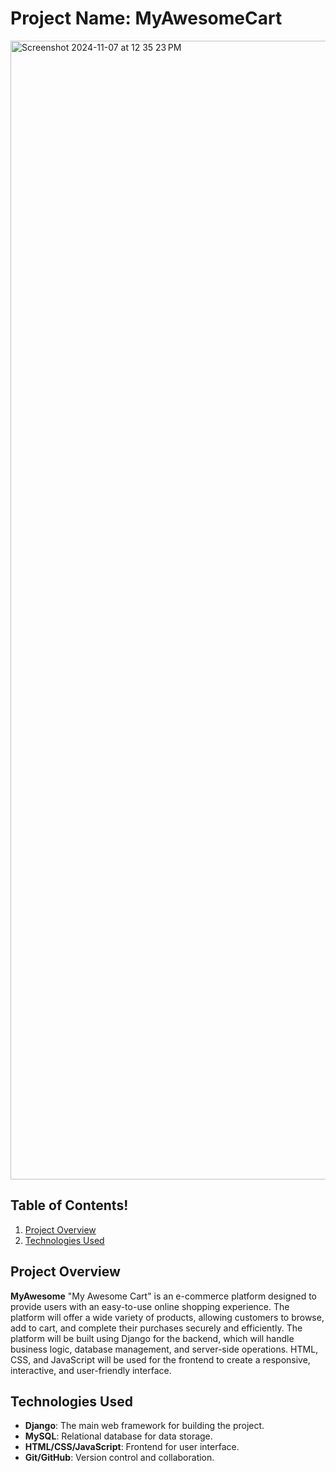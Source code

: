 # Project Name: **MyAwesomeCart**

<img width="1822" alt="Screenshot 2024-11-07 at 12 35 23 PM" src="https://github.com/user-attachments/assets/8affab13-9c3a-44ef-b211-73f911e49b42">

## Table of Contents!

1. [Project Overview](#project-overview)
2. [Technologies Used](#technologies-used)

## Project Overview

**MyAwesome** "My Awesome Cart" is an e-commerce platform designed to provide users with an easy-to-use online shopping experience. The platform will offer a wide variety of products, allowing customers to browse, add to cart, and complete their purchases securely and efficiently.
The platform will be built using Django for the backend, which will handle business logic, database management, and server-side operations. HTML, CSS, and JavaScript will be used for the frontend to create a responsive, interactive, and user-friendly interface.

## Technologies Used
- **Django**: The main web framework for building the project.
- **MySQL**: Relational database for data storage.
- **HTML/CSS/JavaScript**: Frontend for user interface.
- **Git/GitHub**: Version control and collaboration.


